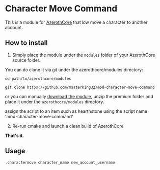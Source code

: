 # Character Move Command

This is a module for [AzerothCore](http://www.azerothcore.org) that low move a character to another account.


## How to install

1) Simply place the module under the `modules` folder of your AzerothCore source folder.

You can do clone it via git under the azerothcore/modules directory:

`cd path/to/azerothcore/modules`

`git clone https://github.com/masterking32/mod-character-move-command`

or you can manually [download the module](https://github.com/masterking32/mod-character-move-command/archive/master.zip), unzip the premium folder and place it under the `azerothcore/modules` directory.

assign the script to an item such as hearthstone using the script name 'mod-character-move-command'

2) Re-run cmake and launch a clean build of AzerothCore

**That's it.**

## Usage

`.charactermove character_name new_account_username`

